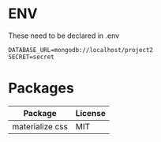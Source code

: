 # ENV
These need to be declared in .env

```
DATABASE_URL=mongodb://localhost/project2
SECRET=secret
```

# Packages

|Package| License|
|-------|--------|
|materialize css | MIT|
